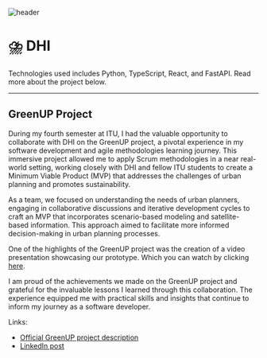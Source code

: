![header](/images/DSCF5108.jpg)

# ⛈️ DHI

Technologies used includes Python, TypeScript, React, and FastAPI. Read more about the project below.

---

## GreenUP Project

During my fourth semester at ITU, I had the valuable opportunity to collaborate with DHI on the GreenUP project, a pivotal experience in my software development and agile methodologies learning journey. This immersive project allowed me to apply Scrum methodologies in a near real-world setting, working closely with DHI and fellow ITU students to create a Minimum Viable Product (MVP) that addresses the challenges of urban planning and promotes sustainability.

As a team, we focused on understanding the needs of urban planners, engaging in collaborative discussions and iterative development cycles to craft an MVP that incorporates scenario-based modeling and satellite-based information. This approach aimed to facilitate more informed decision-making in urban planning processes.

One of the highlights of the GreenUP project was the creation of a video presentation showcasing our prototype. Which you can watch by clicking [here](https://www.youtube.com/watch?v=eoQ5T-fo3Qc).

I am proud of the achievements we made on the GreenUP project and grateful for the invaluable lessons I learned through this collaboration. The experience equipped me with practical skills and insights that continue to inform my journey as a software developer.

Links:

- [Official GreenUP project description](https://eo.dhigroup.com/greenup/)
- [LinkedIn post](https://www.linkedin.com/feed/update/urn:li:activity:7089530977546297345/)